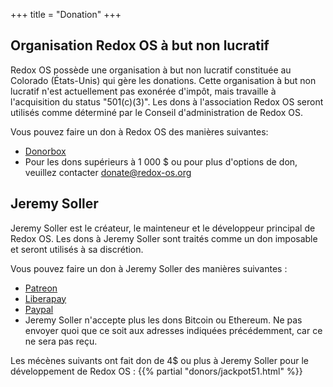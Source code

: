 +++
title = "Donation"
+++

## Organisation Redox OS à but non lucratif

Redox OS possède une organisation à but non lucratif constituée au Colorado (États-Unis) qui gère les donations.
Cette organisation à but non lucratif n'est actuellement pas exonérée d'impôt, 
mais travaille à l'acquisition du status "501(c)(3)". 
Les dons à l'association Redox OS seront utilisés comme déterminé par le 
Conseil d'administration de Redox OS.

Vous pouvez faire un don à Redox OS des manières suivantes:

 - [Donorbox](https://donorbox.org/redox-os)
 - Pour les dons supérieurs à 1 000 $ ou pour plus d'options de don, veuillez contacter
   donate@redox-os.org

## Jeremy Soller

Jeremy Soller est le créateur, le mainteneur et le développeur principal de Redox OS. 
Les dons à Jeremy Soller sont traités comme un don imposable et seront utilisés à sa discrétion.

Vous pouvez faire un don à Jeremy Soller des manières suivantes :

- [Patreon](https://www.patreon.com/redox_os)
- [Liberapay](https://liberapay.com/redox_os)
- [Paypal](https://www.paypal.me/redoxos)
- Jeremy Soller n'accepte plus les dons Bitcoin ou Ethereum. Ne pas envoyer 
  quoi que ce soit aux adresses indiquées précédemment, car ce ne sera pas reçu.

Les mécènes suivants ont fait don de 4$ ou plus à Jeremy Soller pour le développement de Redox OS :
{{% partial "donors/jackpot51.html" %}}
